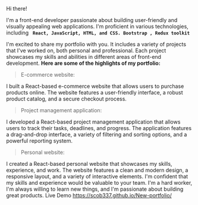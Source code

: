 Hi there!

I'm a front-end developer passionate about building user-friendly and visually appealing web applications.  I'm proficient in various technologies, including **` React, JavaScript, HTML, and CSS. Bootstrap , Redux toolkit`**

I'm excited to share my portfolio with you. It includes a variety of projects that I've worked on, both personal and professional. Each project showcases my skills and abilities in different areas of front-end development.
**Here are some of the highlights of my portfolio:**

> E-commerce website:

 I built a React-based e-commerce website that allows users to purchase products online. The website features a user-friendly interface, a robust product catalog, and a secure checkout process.

> Project management application: 

I developed a React-based project management application that allows users to track their tasks, deadlines, and progress. The application features a drag-and-drop interface, a variety of filtering and sorting options, and a powerful reporting system.

> Personal website: 

I created a React-based personal website that showcases my skills, experience, and work. The website features a clean and modern design, a responsive layout, and a variety of interactive elements.
I'm confident that my skills and experience would be valuable to your team. I'm a hard worker, I'm always willing to learn new things, and I'm passionate about building great products.
Live Demo https://scob337.github.io/New-portfolio/
